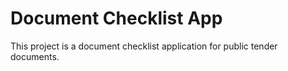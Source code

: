 # Document Checklist App

This project is a document checklist application for public tender documents.
